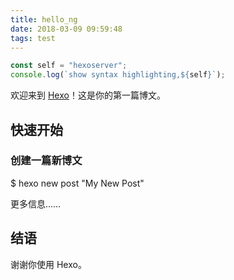 ```yaml
---
title: hello_ng
date: 2018-03-09 09:59:48
tags: test
---
```


```javascript
const self = "hexoserver";
console.log(`show syntax highlighting,${self}`);
```
欢迎来到 [Hexo](https://hexo.io/)！这是你的第一篇博文。

## 快速开始

### 创建一篇新博文

$ hexo new post "My New Post"

更多信息……

## 结语

谢谢你使用 Hexo。